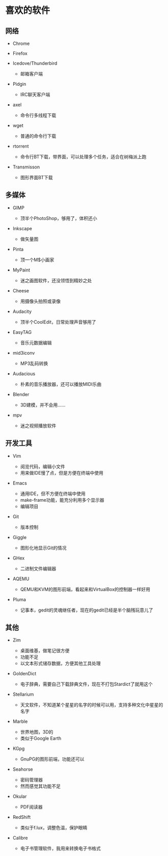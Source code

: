 喜欢的软件
==========

网络
----

* Chrome
* Firefox
* Icedove/Thunderbird
	- 邮箱客户端
* Pidgin
	- IRC聊天客户端

* axel
	- 命令行多线程下载
* wget
	- 普通的命令行下载
* rtorrent
	- 命令行BT下载，带界面，可以处理多个任务，适合在树梅派上跑
* Transmisson
	- 图形界面BT下载

多媒体
------

* GIMP
	- 顶半个PhotoShop，够用了，体积还小
* Inkscape
	- 做矢量图
* Pinta
	- 顶一个M$小画家
* MyPaint
	- 迷之画图软件，还没领悟到精妙之处
* Cheese
	- 用摄像头拍照或录像

* Audacity
	- 顶半个CoolEdit，日常处理声音够用了
* EasyTAG
	- 音乐元数据编辑
* mid3iconv
	- MP3乱码转换
* Audacious
	- 朴素的音乐播放器，还可以播放MIDI乐曲

* Blender
	- 3D建模，并不会用……

* mpv
	- 迷之视频播放软件

开发工具
--------

* Vim
	- 阅览代码，编辑小文件
	- 用来做IDE慢了点，但是方便在终端中使用
* Emacs
	- 通用IDE，但不方便在终端中使用
	- make-frame功能，能充分利用多个显示器
	- 编辑项目

* Git
	- 版本控制
* Giggle
	- 图形化地显示Git的情况

* GHex
	- 二进制文件编辑器

* AQEMU
	- QEMU和KVM的图形前端，看起来和VirtualBox的控制器一样好用

* Pluma
	- 记事本，gedit的灵魂继任者，现在的gedit已经是半个脑残玩意儿了

其他
----

* Zim
	- 桌面维基，做笔记很方便
	- 功能不足
	- 以文本形式储存数据，方便其他工具处理

* GoldenDict
	- 电子辞典，需要自己下载辞典文件，现在不打包Stardict了就用这个

* Stellarium
	- 天文软件，不知道某个星星的名字的时候可以用，支持多种文化中星星的名字

* Marble
	- 世界地图，3D的
	- 类似于Google Earth

* KGpg
	- GnuPG的图形前端，功能还可以

* Seahorse
	- 密码管理器
	- 然而感觉其功能不足

* Okular
	- PDF阅读器

* RedShift
	- 类似于f.lux，调整色温，保护眼睛

* Calibre
	- 电子书管理软件，我用来转换电子书格式
